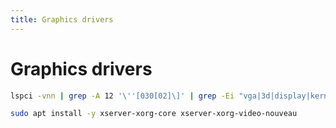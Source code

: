 ```yaml
---
title: Graphics drivers
---
```


# Graphics drivers

```sh
lspci -vnn | grep -A 12 '\''[030[02]\]' | grep -Ei "vga|3d|display|kernel"
```

```sh
sudo apt install -y xserver-xorg-core xserver-xorg-video-nouveau
```
